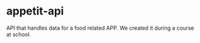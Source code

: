 # appetit-api
API that handles data for a food related APP. 
We created it during a course at school. 